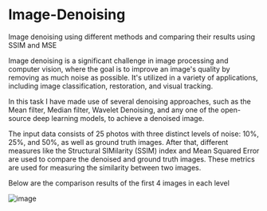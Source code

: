 # Image-Denoising
Image denoising using different methods and comparing their results using SSIM and MSE

Image denoising is a significant challenge in image processing and computer vision, where the goal is to improve an image's quality by removing as much noise as possible. It's utilized in a variety of applications, including image classification, restoration, and visual tracking.

In this task I have made use of several denoising approaches, such as the Mean filter, Median filter, Wavelet Denoising, and any one of the open-source deep learning models, to achieve a denoised image. 

The input data consists of 25 photos with three distinct levels of noise: 10%, 25%, and 50%, as well as ground truth images. After that, different measures like the Structural SIMilarity (SSIM) index and Mean Squared Error are used to compare the denoised and ground truth images. These metrics are used for measuring the similarity between two images.

Below are the comparison results of the first 4 images in each level

![image](https://user-images.githubusercontent.com/101949683/184731261-01946b2a-9e97-4a38-b1cc-51438ac2d70a.png)
